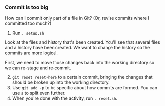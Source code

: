 ### Commit is too big

How can I commit only part of a file in Git? (Or, revise commits where I committed too much?)

1. Run `. setup.sh`

Look at the files and history that's been created. You'll see that several files and a history have been created. We want to change the history so the commits are more logical.

First, we need to move those changes back into the working directory so we can re-stage and re-commit.

2. `git reset reset-here` to a certain commit, bringing the changes that should be broken up into the working directory.
3. Use `git add -p` to be specific about how commits are formed. You can use `s` to split even further.
4. When you're done with the activity, run `. reset.sh`.
